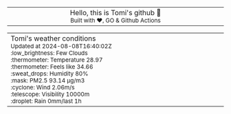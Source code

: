 
<div align="center">
<table>
<tbody>
<td align="center">
<img width="2000" height="0"><br>
Hello, this is Tomi's github 👋<br>
<sup>Built with ❤️, GO & Github Actions</sup><br>
<img width="2000" height="0">
</td>
</tbody>
</table>
</div>
<table>
<tbody>
<td align="left">
<img width="2000" height="0"><br>
Tomi's weather conditions<br>
<sup>Updated at 2024-08-08T16:40:02Z</sup><br>
<sup>:low_brightness: Few Clouds</sup><br>
<sup>:thermometer: Temperature 28.97 </sup><br>
<sup>:thermometer: Feels like 34.66</sup><br>
<sup>:sweat_drops: Humidity 80%</sup><br>
<sup>:mask: PM2.5 93.14 μg/m3</sup><br>
<sup>:cyclone: Wind 2.06m/s </sup><br>
<sup>:telescope: Visibility 10000m </sup><br>
<sup>:droplet: Rain 0mm/last 1h </sup><br>
<img width="2000" height="0">
</td>
<td align="left">
<img width="2000" height="0"><br>
<br>
<img width="2000" height="0">
</td>
</tbody>
</table>
</div>
    